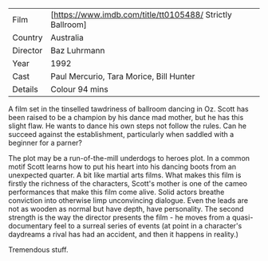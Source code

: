 | | |
|-|-|
Film|[https://www.imdb.com/title/tt0105488/ Strictly Ballroom]
Country|Australia
Director|Baz Luhrmann
Year|1992
Cast|Paul Mercurio, Tara Morice, Bill Hunter
Details|Colour 94 mins

A film set in the tinselled tawdriness of ballroom dancing in Oz. Scott has been raised to be a champion by his dance mad mother, but he has this slight flaw. He wants to dance his own steps not follow the rules. Can he succeed against the establishment, particularly when saddled with a beginner for a parner?

The plot may be a run-of-the-mill underdogs to heroes plot. In a common motif Scott learns how to put his heart into his dancing boots from an unexpected quarter. A bit like martial arts films. What makes this film is firstly the richness of the characters, Scott's mother is one of the cameo performances that make this film come alive. Solid actors breathe conviction into otherwise limp unconvincing dialogue. Even the leads are not as wooden as normal but have depth, have personality. The second strength is the way the director presents the film - he moves from a quasi-documentary feel to a surreal series of events (at point in a character's daydreams a rival has had an accident, and then it happens in reality.)

Tremendous stuff.
